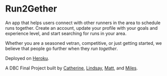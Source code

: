 # Run2Gether

An app that helps users connect with other runners in the area to schedule runs together.  Create an account, update your profile with your goals and experience level, and start searching for runs in your area.

Whether you are a seasoned vetran, competitive, or just getting started, we believe that people go further when they *run together*.

Deployed on [Heroku](www.r2g.herokuapp.com).

A DBC Final Project built by [Catherine](https://github.com/catkhuu/), [Lindsay](https://github.com/lindsaymkelly/), [Matt](https://github.com/mattcritelli/), and [Miles](https://github.com/Kndekaru/).
